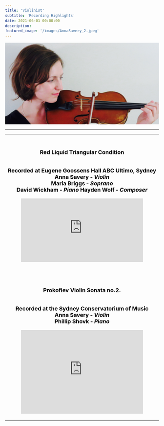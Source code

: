 ```yaml
---
title: 'Violinist'
subtitle: 'Recording Highlights'
date: 2021-06-01 00:00:00
description:
featured_image: '/images/AnnaSavery_2.jpeg'
---
```


![](/images/AnnaSavery_2.jpeg)




---
<!--add images, add Marianna Recordings, Add LIE-->
---
<center>
<br><br><center><b><font size="+1"><font style="color:black">
Red Liquid Triangular Condition
<p><br>
 Recorded at Eugene Goossens Hall ABC Ultimo, Sydney<br>
 Anna Savery -<i> Violin<br></i>
 Maria Briggs -<i> Soprano<br></i>
David Wickham - <i>Piano</i>
Hayden Wolf - <i>Composer</i>
 </center>



<center>
<iframe style="border: 0; width: 400px; height: 208px;" src="https://bandcamp.com/EmbeddedPlayer/album=3280764462/size=large/bgcol=ffffff/linkcol=0687f5/artwork=small/transparent=true/" seamless><a href="https://annaosavery.bandcamp.com/album/red-liquid-triangular-condition">Red Liquid Triangular Condition by Hayden Woolf</a></iframe></center>


<br><br><center><b><font size="+1"><font style="color:black">
Prokofiev Violin Sonata no.2.
<p><br>
 Recorded at the Sydney Conservatorium of Music<br>
 Anna Savery -<i> Violin<br></i>
Phillip Shovk - <i>Piano</i>


<center>
<iframe style="border: 0; width: 400px; height: 274px;" src="https://bandcamp.com/EmbeddedPlayer/album=1507090652/size=large/bgcol=ffffff/linkcol=0687f5/artwork=small/transparent=true/" seamless><a href="https://annaosavery.bandcamp.com/album/violin-sonata-no-2">Violin Sonata no.2 by Sergei Prokofiev</a></iframe>
</center>




---
